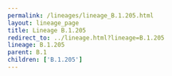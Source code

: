 ```yaml
---
permalink: /lineages/lineage_B.1.205.html
layout: lineage_page
title: Lineage B.1.205
redirect_to: ../lineage.html?lineage=B.1.205
lineage: B.1.205
parent: B.1
children: ['B.1.205']
---
```

